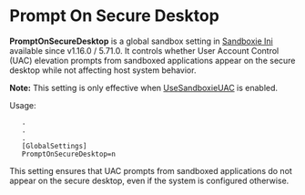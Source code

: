 # Prompt On Secure Desktop

**PromptOnSecureDesktop** is a global sandbox setting in [Sandboxie Ini](SandboxieIni.md) available since v1.16.0 / 5.71.0. It controls whether User Account Control (UAC) elevation prompts from sandboxed applications appear on the secure desktop while not affecting host system behavior.

**Note:** This setting is only effective when [UseSandboxieUAC](UseSandboxieUAC.md) is enabled.

Usage:

```
   .
   .
   .
   [GlobalSettings]
   PromptOnSecureDesktop=n
```

This setting ensures that UAC prompts from sandboxed applications do not appear on the secure desktop, even if the system is configured otherwise.



